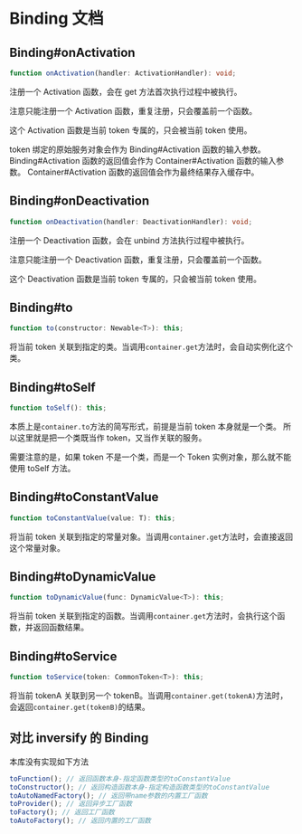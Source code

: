 # Binding 文档

## Binding#onActivation

```ts
function onActivation(handler: ActivationHandler): void;
```

注册一个 Activation 函数，会在 get 方法首次执行过程中被执行。

注意只能注册一个 Activation 函数，重复注册，只会覆盖前一个函数。

这个 Activation 函数是当前 token 专属的，只会被当前 token 使用。

token 绑定的原始服务对象会作为 Binding#Activation 函数的输入参数。
Binding#Activation 函数的返回值会作为 Container#Activation 函数的输入参数。
Container#Activation 函数的返回值会作为最终结果存入缓存中。

## Binding#onDeactivation

```ts
function onDeactivation(handler: DeactivationHandler): void;
```

注册一个 Deactivation 函数，会在 unbind 方法执行过程中被执行。

注意只能注册一个 Deactivation 函数，重复注册，只会覆盖前一个函数。

这个 Deactivation 函数是当前 token 专属的，只会被当前 token 使用。

## Binding#to

```ts
function to(constructor: Newable<T>): this;
```

将当前 token 关联到指定的类。当调用`container.get`方法时，会自动实例化这个类。

## Binding#toSelf

```ts
function toSelf(): this;
```

本质上是`container.to`方法的简写形式，前提是当前 token 本身就是一个类。
所以这里就是把一个类既当作 token，又当作关联的服务。

需要注意的是，如果 token 不是一个类，而是一个 Token 实例对象，那么就不能使用 toSelf 方法。

## Binding#toConstantValue

```ts
function toConstantValue(value: T): this;
```

将当前 token 关联到指定的常量对象。当调用`container.get`方法时，会直接返回这个常量对象。

## Binding#toDynamicValue

```ts
function toDynamicValue(func: DynamicValue<T>): this;
```

将当前 token 关联到指定的函数。当调用`container.get`方法时，会执行这个函数，并返回函数结果。

## Binding#toService

```ts
function toService(token: CommonToken<T>): this;
```

将当前 tokenA 关联到另一个 tokenB。当调用`container.get(tokenA)`方法时，会返回`container.get(tokenB)`的结果。

## 对比 inversify 的 Binding

本库没有实现如下方法

```ts
toFunction(); // 返回函数本身-指定函数类型的toConstantValue
toConstructor(); // 返回构造函数本身-指定构造函数类型的toConstantValue
toAutoNamedFactory(); // 返回带name参数的内置工厂函数
toProvider(); // 返回异步工厂函数
toFactory(); // 返回工厂函数
toAutoFactory(); // 返回内置的工厂函数
```
